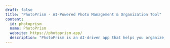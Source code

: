 ```yaml
---
draft: false
title: "PhotoPrism - AI-Powered Photo Management & Organization Tool"
content:
  id: photoprism
  name: PhotoPrism
  website: https://photoprism.app/
  description: "PhotoPrism is an AI-driven app that helps you organize, browse, and share your photo collection effortlessly. Experience intelligent photo tagging and easy search features while running it on your server, private cloud, or at home."
---
```

